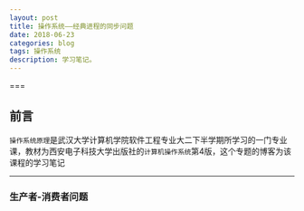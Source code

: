 ```yaml
---
layout: post
title: 操作系统——经典进程的同步问题
date: 2018-06-23
categories: blog
tags: 操作系统
description: 学习笔记。
---
```


===
## 前言

`操作系统原理`是武汉大学计算机学院软件工程专业大二下半学期所学习的一门专业课，教材为西安电子科技大学出版社的`计算机操作系统`第4版，这个专题的博客为该课程的学习笔记

---
### 生产者-消费者问题
